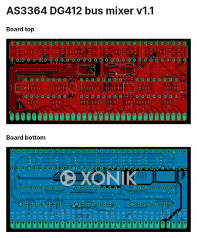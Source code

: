 # AS3364 DG412 bus mixer v1.1

### Board top
![Top side](./AS3364%20DG412%20bus%20mixer%20v1.1-brd-top.png)
### Board bottom
![Bottom side](./AS3364%20DG412%20bus%20mixer%20v1.1-brd-bottom.png)
